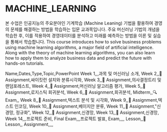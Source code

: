 # MACHINE_LEARNING

본 수업은 인공지능의 주요분야인 기계학습 (Machine Leaning) 기법을 활용하여 경영의 문제를 해결하는 방법을 학습하는 입문 교과목입니다. 주요 머신러닝 기법의 개념을 학습한 후, 이를 적용하여 경영데이터를 분석하고 미래를 예측하는 방법을 이론 및 실습을 통해서 학습합니다. This course introduces how to solve business problems using machine learning algorithms, a major field of artificial intelligence. Along with the theory of machine learning algorithms, you can also learn how to apply them to analyze business data and predict the future with hands-on tutorials. 

Name,Dates,Type,Topic,PowerPoint
Week 1,,,과목 및 머신러닝 소개,
Week 2,,📌 Assignment,싸이킷런 설치와 분류시각화,
Week 3,,📌 Assignment,의사결정트리 및 랜덤포레스트,
Week 4,,📌 Assignment,머신러닝 알고리즘 평가,
Week 5,,📌 Assignment,로지스틱 회귀분석,
Week 6,,📌 Assignment,회귀분석,
Midterm,,🔍 Exam,,
Week 8,,📌 Assignment,텍스트 분석 및 시각화,
Week 9,,📌 Assignment,텍스트 인코딩,
Week 10,,📌 Assignment,베이지안 분류,
Week 11,,📌 Assignment,"신경망, 정규화",
Week 12,,📌 Assignment,신경망,
Week 13,,📌 Assignment,신경망,
Week 14,,,프로젝트 준비,
Final Exam,,,프로젝트 발표,
Exam,,,,
Lesson,,📒 Lesson,,
Assignment,,,,
